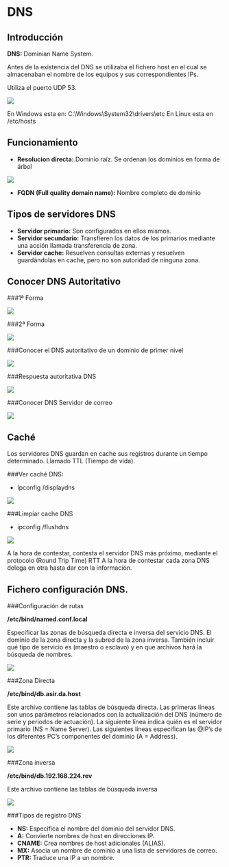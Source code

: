 DNS
=========

Introducción
---------------

**DNS:** Dominian Name System.

Antes de la existencia del DNS se utilizaba el fichero host en el cual se almacenaban el nombre de los equipos y sus correspondientes IPs.

Utiliza el puerto UDP 53.

![](images/hosts.PNG)

En Windows esta en: C:\Windows\System32\drivers\etc
En Linux esta en /etc/hosts

Funcionamiento
-----------------

 * **Resolucion directa:**.Dominio raíz. Se ordenan los dominios en forma de árbol
 
![](images/raiz.PNG)

 * **FQDN (Full quality domain name):** Nombre completo de dominio
 
 
Tipos de servidores DNS
-------------------------

 * **Servidor primario:** Son configurados en ellos mismos.
 * **Servidor secundario:** Transfieren los datos de los primarios mediante una acción llamada transferencia de zona.
 * **Servidor cache:** Resuelven consultas externas y resuelven guardándolas en cache, pero no son autoridad de ninguna zona. 
 
Conocer DNS Autoritativo
--------------------------

###1ª Forma

![](images/aut1.PNG)

###2ª Forma

![](images/aut2.PNG)


###Conocer el DNS autoritativo de un dominio de primer nivel

![](images/aut3.PNG)

###Respuesta autoritativa DNS

![](images/respt1.PNG)

###Conocer DNS Servidor de correo

![](images/respt2.PNG)

Caché
--------

Los servidores DNS guardan en cache sus registros durante un tiempo determinado. Llamado TTL (Tiempo de vida).

###Ver caché DNS: 

 * Ipconfig /displaydns

![](images/cach1.PNG)

###Limpiar cache DNS

 * ipconfig /flushdns
 
![](images/cach2.PNG)

A la hora de contestar, contesta el servidor DNS más próximo, mediante el protocolo (Round Trip Time) RTT
A la hora de contestar cada zona DNS delega en otra hasta dar con la información.



Fichero configuración DNS.
----------------------------


###Configuración de rutas

**/etc/bind/named.conf.local**

Especificar las zonas de búsqueda directa e inversa del servicio DNS. El dominio de la zona directa y la subred de la zona inversa. También incluir qué tipo de servicio es (maestro o esclavo) y en que archivos hará la búsqueda de nombres.

![](images/conf1.PNG)


###Zona Directa

**/etc/bind/db.asir.da.host**

Este archivo contiene las tablas de búsqueda directa. Las primeras líneas son unos parámetros relacionados con la actualización del DNS (número de serie y periodos de actuación). La siguiente línea indica quién es el servidor primario (NS = Name Server). Las siguientes líneas especifican las @IP’s de los diferentes PC’s componentes del dominio (A = Address).

![](images/conf2.PNG)


###Zona inversa


**/etc/bind/db.192.168.224.rev**

Este archivo contiene las tablas de búsqueda inversa

![](images/conf3.PNG)


###Tipos de registro DNS

* **NS:** Especifica el nombre del dominio del servidor DNS.
* **A:** Convierte nombres de host en direcciones IP.
* **CNAME:** Crea nombres de host adicionales (ALIAS).
* **MX:** Asocia un nombre de cominio a una lista de servidores de correo.
* **PTR:** Traduce una IP a un nombre.